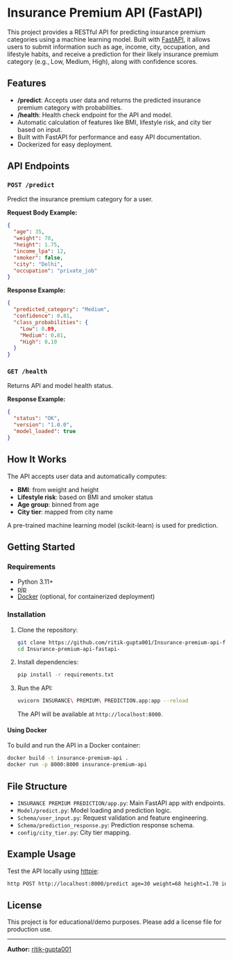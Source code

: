 # Insurance Premium API (FastAPI)

This project provides a RESTful API for predicting insurance premium categories using a machine learning model. Built with [FastAPI](https://fastapi.tiangolo.com/), it allows users to submit information such as age, income, city, occupation, and lifestyle habits, and receive a prediction for their likely insurance premium category (e.g., Low, Medium, High), along with confidence scores.

## Features

- **/predict**: Accepts user data and returns the predicted insurance premium category with probabilities.
- **/health**: Health check endpoint for the API and model.
- Automatic calculation of features like BMI, lifestyle risk, and city tier based on input.
- Built with FastAPI for performance and easy API documentation.
- Dockerized for easy deployment.

## API Endpoints

### `POST /predict`

Predict the insurance premium category for a user.

**Request Body Example:**
```json
{
  "age": 35,
  "weight": 70,
  "height": 1.75,
  "income_lpa": 12,
  "smoker": false,
  "city": "Delhi",
  "occupation": "private_job"
}
```

**Response Example:**
```json
{
  "predicted_category": "Medium",
  "confidence": 0.81,
  "class_probabilities": {
    "Low": 0.09,
    "Medium": 0.81,
    "High": 0.10
  }
}
```

### `GET /health`

Returns API and model health status.

**Response Example:**
```json
{
  "status": "OK",
  "version": "1.0.0",
  "model_loaded": true
}
```

## How It Works

The API accepts user data and automatically computes:
- **BMI**: from weight and height
- **Lifestyle risk**: based on BMI and smoker status
- **Age group**: binned from age
- **City tier**: mapped from city name

A pre-trained machine learning model (scikit-learn) is used for prediction.

## Getting Started

### Requirements

- Python 3.11+
- [pip](https://pip.pypa.io/)
- [Docker](https://www.docker.com/) (optional, for containerized deployment)

### Installation

1. Clone the repository:
   ```bash
   git clone https://github.com/ritik-gupta001/Insurance-premium-api-fastapi-.git
   cd Insurance-premium-api-fastapi-
   ```

2. Install dependencies:
   ```bash
   pip install -r requirements.txt
   ```

3. Run the API:
   ```bash
   uvicorn INSURANCE\ PREMIUM\ PREDICTION.app:app --reload
   ```

   The API will be available at `http://localhost:8000`.

#### Using Docker

To build and run the API in a Docker container:

```bash
docker build -t insurance-premium-api .
docker run -p 8000:8000 insurance-premium-api
```

## File Structure

- `INSURANCE PREMIUM PREDICTION/app.py`: Main FastAPI app with endpoints.
- `Model/predict.py`: Model loading and prediction logic.
- `Schema/user_input.py`: Request validation and feature engineering.
- `Schema/prediction_response.py`: Prediction response schema.
- `config/city_tier.py`: City tier mapping.

## Example Usage

Test the API locally using [httpie](https://httpie.io/):

```bash
http POST http://localhost:8000/predict age=30 weight=68 height=1.70 income_lpa=10 smoker:=false city="Mumbai" occupation="private_job"
```

## License

This project is for educational/demo purposes. Please add a license file for production use.

---

**Author:** [ritik-gupta001](https://github.com/ritik-gupta001)
